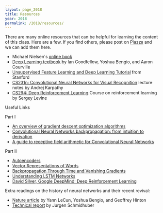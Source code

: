 ```yaml
---
layout: page_2018
title: Resources
year: 2018
permalink: /2018/resources/
---
```


There are many online resources that can be helpful for learning the content of this class. Here are a few.  If you find others, please post on [Piazza](https://piazza.com/princeton/spring2017/cos495/home) and we can add them here.

- Michael Nielsen's [online book](http://neuralnetworksanddeeplearning.com)
- [Deep Learning textbook](http://www.deeplearningbook.org/) by Ian Goodfellow, Yoshua Bengio, and Aaron Courville
- [Unsupervised Feature Learning and Deep Learning Tutorial](http://deeplearning.stanford.edu/tutorial/) from Stanford
- [CS231n: Convolutional Neural Networks for Visual Recognition](http://cs231n.github.io/) lecture notes by Andrej Karpathy
- [CS294: Deep Reinforcement Learning](http://rll.berkeley.edu/deeprlcourse/) Course on reinforcement learning by Sergey Levine

Useful Links

Part I
- [An overview of gradient descent optimization algorithms](http://ruder.io/optimizing-gradient-descent/)
- [Convolutional Neural Networks backpropagation: from intuition to derivation](https://grzegorzgwardys.wordpress.com/2016/04/22/8/)
- [A guide to receptive field arithmetic for Convolutional Neural Networks](https://medium.com/mlreview/a-guide-to-receptive-field-arithmetic-for-convolutional-neural-networks-e0f514068807)

Part II
- [Autoencoders](http://ufldl.stanford.edu/tutorial/unsupervised/Autoencoders/)
- [Vector Representations of Words](https://www.tensorflow.org/tutorials/word2vec)
- [Backpropagation Through Time and Vanishing Gradients](http://www.wildml.com/2015/10/recurrent-neural-networks-tutorial-part-3-backpropagation-through-time-and-vanishing-gradients/)
- [Understanding LSTM Networks](http://colah.github.io/posts/2015-08-Understanding-LSTMs/)
- [David Silver, Google DeepMind: Deep Reinforcement Learning](https://syncedreview.com/2017/02/24/david-silver-google-deepmind-deep-reinforcement-learning/)

Extra readings on the history of neural networks and their recent revival:

- [Nature article](http://www.nature.com/nature/journal/v521/n7553/full/nature14539.html) by Yann LeCun,	Yoshua Bengio, and Geoffrey Hinton
- [Technical report](https://arxiv.org/pdf/1404.7828v4.pdf) by Jurgen Schmidhuber
